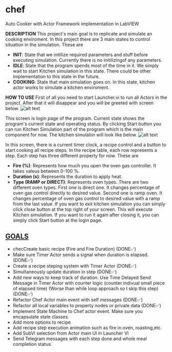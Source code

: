 # chef
Auto Cooker with Actor Framework implementation in LabVIEW

**DESCRIPTION**
This project's main goal is to replicate and simulate an cooking enviroment. In this project there are 3 main states to control situation in the simulation. These are
- **INIT**: State that we initilize required parameters and stuff before executing simulation. Currently there is no initilizingof any parameters.
- **IDLE**: State that the program spends most of the time in it. We simply wait to start Kitchen simulation in this state. There could be other implementation to this state in the future.
- **COOKING**: State that main simulation goes on. In this state, kitchen actor works to simulate a kitchen enviroment.


**HOW TO USE**
First of all you need to start Launcher.vi to run all Actors in the project. After that it will disappear and you will be greeted with screen below.
![alt text](image.png)

This screen is login page of the program. Current state shows the program's current state and operating status. By clicking Start button you can run Kitchen Simulation part of the program which is the main component for now. The kitchen simulatiın will look like below.
![alt text](image-1.png)

In this screen, there is a current timer clock, a recipe control and a button to start cooking all recipe steps. In the recipe table, each row represents a step. Each step has three different property for now. These are
- **Fire (%)**: Represents how much you open the oven gas controller. It takes valeus between 0-100 %.
- **Duration (s)**: Represents the duration to apply heat.
- **Type (RAMP or DIRECT)**: Represents oven types. There are two different oven types. First one is direct one. It changes percentage of oven gas control directly to desired value. Second one is ramp oven. It changes percentage of oven gas control to desired value with a ramp from the last value.
If you want to exit kitchen simulation you can simply click close button at the top right of your screen. This will execute Kitchen simulation. If you want to run it again after closing it, you can simply click Start button at the login page.





## <ins>GOALS</ins>
- checCreate basic recipe (Fire and Fire Duration) (DONE✅)
- Make sure Timer Actor sends a signal when duration is elapsed. (DONE✅)
- Create a recipe steping system with Timer Actor (DONE✅)
- Simultaneously update duration in step (DONE✅)
- Add new ways to keep track of duration. Use Time Delayed Send Message in
Timer Actor with counter logic (counter indivual small piece of elapsed time) (Worse than while loop approach
so I skip this step) (DONE✅)
- Refactor Chef Actor main event with self messages (DONE✅)
- Refactor all local variables to property nodes or private data (DONE✅)
- Implement State Machine to Chef actor event. Make sure you encapsulate state classes.
- Add more options to recipe
- Add recipe step execution animation such as fire in oven, roasting,etc.
- Add SubVI selection from Actor main UI in Launcher VI
- Send Telegram messages with each step done and whole meal completion status.
